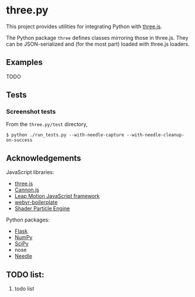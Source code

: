 # three.py

This project provides utilities for integrating Python with [three.js](http://threejs.org).

The Python package `three` defines classes mirroring those in three.js.  They can be JSON-serialized and (for the most part) loaded with three.js loaders.



## Examples

TODO



## Tests

### Screenshot tests

From the `three.py/test` directory,

```
$ python ./run_tests.py --with-needle-capture --with-needle-cleanup-on-success
```

<!-- First, start a local server:

```
.../three.py $ python ./pyserver/flask_app.py
```

When the server is running:

```
.../three.py/test $ nosetests ./test_js.py
```
 -->


## Acknowledgements

JavaScript libraries:
  - [three.js](http://threejs.org)
  - [Cannon.js](http://www.cannonjs.org)
  - [Leap Motion JavaScript framework](https://github.com/leapmotion/leapjs)
  - [webvr-boilerplate](https://github.com/borismus/webvr-boilerplate)
  - [Shader Particle Engine](https://github.com/squarefeet/ShaderParticleEngine)

Python packages:
  - [Flask](http://flask.pocoo.org/)
  - [NumPy](http://www.numpy.org)
  - [SciPy](http://www.scipy.org)
  - nose
  - [Needle](https://github.com/bfirsh/needle)



## TODO list:

1. todo list

